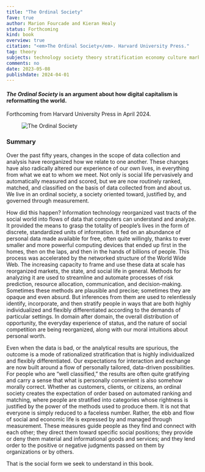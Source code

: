 ```yaml
---
title: "The Ordinal Society"
fave: true
author: Marion Fourcade and Kieran Healy
status: Forthcoming
kind: book
overview: true
citation: "<em>The Ordinal Society</em>. Harvard University Press."
tag: theory
subjects: technology society theory stratification economy culture markets
comments: no
date: 2023-05-08
publishdate: 2024-04-01
---
```


<h4><em>The Ordinal Society</em> is an argument about how digital capitalism is reformatting the world.</h4>

Forthcoming from Harvard University Press in April 2024.

<p><figure><img src="http://kieranhealy.org/files/misc/tos_cover_1024.pn"x alt="The Ordinal Society"></figure></p>

<h3>Summary</h3>

Over the past fifty years, changes in the scope of data collection and analysis have reorganized how we relate to one another. These changes have also radically altered our experience of our own lives, in everything from what we eat to whom we meet. Not only is social life pervasively and automatically measured and scored, but we are now routinely ranked, matched, and classified on the basis of data collected from and about us. We live in an ordinal society, a society oriented toward, justified by, and governed through measurement.

How did this happen? Information technology reorganized vast tracts of the social world into flows of data that computers can understand and analyze. It provided the means to grasp the totality of people’s lives in the form of discrete, standardized units of information. It fed on an abundance of personal data made available for free, often quite willingly, thanks to ever smaller and more powerful computing devices that ended up first in the homes, then on the laps, and then in the hands of billions of people. This process was accelerated by the networked structure of the World Wide Web. The increasing capacity to frame and use these data at scale has reorganized markets, the state, and social life in general. Methods for analyzing it are used to streamline and automate processes of risk prediction, resource allocation, communication, and decision-making. Sometimes these methods are plausible and precise; sometimes they are opaque and even absurd. But inferences from them are used to relentlessly identify, incorporate, and then stratify people in ways that are both highly individualized and flexibly differentiated according to the demands of particular settings. In domain after domain, the overall distribution of opportunity, the everyday experience of status, and the nature of social competition are being reorganized, along with our moral intuitions about personal worth.

Even when the data is bad, or the analytical results are spurious, the outcome is a mode of rationalized stratification that is highly individualized and flexibly differentiated. Our expectations for interaction and exchange are now built around a flow of personally tailored, data-driven possibilities. For people who are “well classified,” the results are often quite gratifying and carry a sense that what is personally convenient is also somehow morally correct. Whether as customers, clients, or citizens, an ordinal society creates the expectation of order based on automated ranking and matching, where people are stratified into categories whose rightness is justified by the power of the methods used to produce them. It is not that everyone is simply reduced to a faceless number. Rather, the ebb and flow of social and economic life is expressed by and managed through measurement. These measures guide people as they find and connect with each other; they direct them toward specific social positions; they provide or deny them material and informational goods and services; and they lend order to the positive or negative judgments passed on them by organizations or by others.

That is the social form we seek to understand in this book. 

